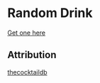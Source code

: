 # Random Drink

[Get one here](https://randomdrink.now.sh)

## Attribution

[thecocktaildb](https://www.thecocktaildb.com/api.php)
